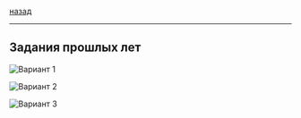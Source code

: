 [назад](../mathan.md)
***
## Задания прошлых лет

![Вариант 1](https://github.com/user-attachments/assets/298dffd3-9092-4b75-91a1-e0b3606f4109)

![Вариант 2](https://github.com/user-attachments/assets/62c4ef69-fa61-491e-b953-d520d9a5d887)

![Вариант 3](https://github.com/user-attachments/assets/0ccd8ac7-6b92-47e1-aec3-09057571cc68)
